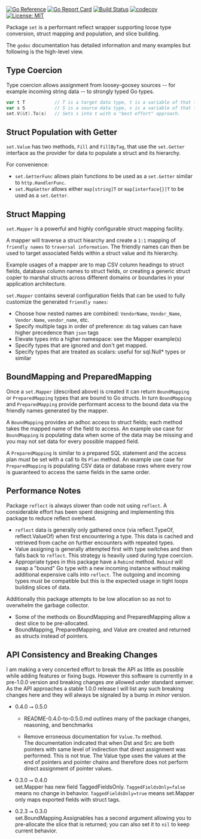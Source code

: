 [![Go Reference](https://pkg.go.dev/badge/github.com/nofeaturesonlybugs/set.svg)](https://pkg.go.dev/github.com/nofeaturesonlybugs/set)
[![Go Report Card](https://goreportcard.com/badge/github.com/nofeaturesonlybugs/set)](https://goreportcard.com/report/github.com/nofeaturesonlybugs/set)
[![Build Status](https://app.travis-ci.com/nofeaturesonlybugs/set.svg?branch=master)](https://app.travis-ci.com/nofeaturesonlybugs/set)
[![codecov](https://codecov.io/gh/nofeaturesonlybugs/set/branch/master/graph/badge.svg)](https://codecov.io/gh/nofeaturesonlybugs/set)
[![License: MIT](https://img.shields.io/badge/License-MIT-yellow.svg)](https://opensource.org/licenses/MIT)

Package `set` is a performant reflect wrapper supporting loose type conversion, struct mapping and population, and slice building.

The `godoc` documentation has detailed information and many examples but following is the high-level view.

## Type Coercion

Type coercion allows assignment from loosey-goosey sources -- for example incoming string data -- to strongly typed Go types.

```go
var t T           // T is a target data type, t is a variable of that type.
var s S           // S is a source data type, s is a variable of that type.
set.V(&t).To(s)   // Sets s into t with a "best effort" approach.
```

## Struct Population with Getter

`set.Value` has two methods, `Fill` and `FillByTag`, that use the `set.Getter` interface as the provider for data to populate a struct and its hierarchy.

For convenience:

-   `set.GetterFunc` allows plain functions to be used as a `set.Getter` similar to `http.HandlerFunc`.
-   `set.MapGetter` allows either `map[string]T` or `map[interface{}]T` to be used as a `set.Getter`.

## Struct Mapping

`set.Mapper` is a powerful and highly configurable struct mapping facility.

A mapper will traverse a struct hiearchy and create a `1:1` mapping of `friendly names` to `traversal information`. The friendly names can then be used to target associated fields within a struct value and its hierarchy.

Example usages of a mapper are to map CSV column headings to struct fields, database column names to struct fields,
or creating a generic struct copier to marshal structs across different domains or boundaries in your application architecture.

`set.Mapper` contains several configuration fields that can be used to fully customize the generated `friendly names`:

-   Choose how nested names are combined: `VendorName`, `Vendor_Name`, `Vendor.Name`, `vendor_name`, etc.
-   Specify multiple tags in order of preference: `db` tag values can have higher precedence than `json` tags
-   Elevate types into a higher namespace: see the Mapper example(s)
-   Specify types that are ignored and don't get mapped.
-   Specify types that are treated as scalars: useful for sql.Null\* types or similar

## BoundMapping and PreparedMapping

Once a `set.Mapper` (described above) is created it can return `BoundMapping` or `PreparedMapping` types that are bound to Go structs. In turn `BoundMapping` and `PreparedMapping` provide performant access to the bound data via the friendly names generated by the mapper.

A `BoundMapping` provides an adhoc access to struct fields; each method takes the mapped name of the field to access. An example use case for `BoundMapping` is populating data when some of the data may be missing and you may not set data for every possible mapped field.

A `PreparedMapping` is similar to a prepared SQL statement and the access plan must be set with a call to its `Plan` method. An example use case for `PreparedMapping` is populating CSV data or database rows where every row is guaranteed to access the same fields in the same order.

## Performance Notes

Package `reflect` is always slower than code not using `reflect`. A considerable effort has been spent designing and implementing this package to reduce reflect overhead.

-   `reflect` data is generally only gathered once (via reflect.TypeOf, reflect.ValueOf) when first encountering a type. This data is cached and retrieved from cache on further encounters with repeated types.
-   Value assigning is generally attempted first with type switches and then falls back to `reflect`. This strategy is heavily used during type coercion.
-   Appropriate types in this package have a `Rebind` method. `Rebind` will swap a "bound" Go type with a new incoming instance without making additional expensive calls into `reflect`. The outgoing and incoming types must be compatible but this is the expected usage in tight loops building slices of data.

Additionally this package attempts to be low allocation so as not to overwhelm the garbage collector.

-   Some of the methods on BoundMapping and PreparedMapping allow a dest slice to be pre-allocated.
-   BoundMapping, PreparedMapping, and Value are created and returned as structs instead of pointers.

## API Consistency and Breaking Changes

I am making a very concerted effort to break the API as little as possible while adding features or fixing bugs. However this software is currently in a pre-1.0.0 version and breaking changes _are_ allowed under standard semver. As the API approaches a stable 1.0.0 release I will list any such breaking changes here and they will always be signaled by a bump in _minor_ version.

-   0.4.0 ⭢ 0.5.0

    -   README-0.4.0-to-0.5.0.md outlines many of the package changes, reasoning, and benchmarks

    -   Remove erroneous documentation for `Value.To` method.  
        The documentation indicated that when Dst and Src are both pointers with same level of indirection that direct assignment was performed. This is not true. The Value type uses the values at the end of pointers and pointer chains and therefore does not perform direct assignment of pointer values.

-   0.3.0 ⭢ 0.4.0  
    set.Mapper has new field TaggedFieldsOnly. `TaggedFieldsOnly=false` means no change in behavior. `TaggedFieldsOnly=true` means set.Mapper only maps exported fields with struct tags.

-   0.2.3 ⭢ 0.3.0  
    set.BoundMapping.Assignables has a second argument allowing you to pre-allocate the slice that is returned; you can also set it to `nil` to keep current behavior.
